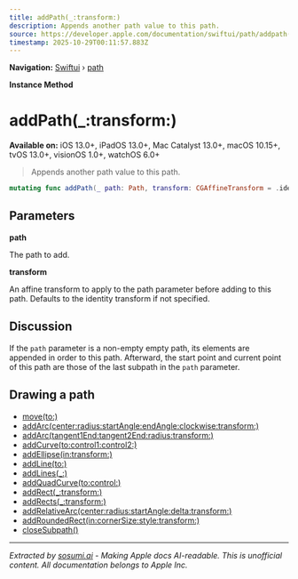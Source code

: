 ```yaml
---
title: addPath(_:transform:)
description: Appends another path value to this path.
source: https://developer.apple.com/documentation/swiftui/path/addpath(_:transform:)
timestamp: 2025-10-29T00:11:57.883Z
---
```


**Navigation:** [Swiftui](/documentation/swiftui) › [path](/documentation/swiftui/path)

**Instance Method**

# addPath(_:transform:)

**Available on:** iOS 13.0+, iPadOS 13.0+, Mac Catalyst 13.0+, macOS 10.15+, tvOS 13.0+, visionOS 1.0+, watchOS 6.0+

> Appends another path value to this path.

```swift
mutating func addPath(_ path: Path, transform: CGAffineTransform = .identity)
```

## Parameters

**path**

The path to add.



**transform**

An affine transform to apply to the path parameter before adding to this path. Defaults to the identity transform if not specified.



## Discussion

If the `path` parameter is a non-empty empty path, its elements are appended in order to this path. Afterward, the start point and current point of this path are those of the last subpath in the `path` parameter.

## Drawing a path

- [move(to:)](/documentation/swiftui/path/move(to:))
- [addArc(center:radius:startAngle:endAngle:clockwise:transform:)](/documentation/swiftui/path/addarc(center:radius:startangle:endangle:clockwise:transform:))
- [addArc(tangent1End:tangent2End:radius:transform:)](/documentation/swiftui/path/addarc(tangent1end:tangent2end:radius:transform:))
- [addCurve(to:control1:control2:)](/documentation/swiftui/path/addcurve(to:control1:control2:))
- [addEllipse(in:transform:)](/documentation/swiftui/path/addellipse(in:transform:))
- [addLine(to:)](/documentation/swiftui/path/addline(to:))
- [addLines(_:)](/documentation/swiftui/path/addlines(_:))
- [addQuadCurve(to:control:)](/documentation/swiftui/path/addquadcurve(to:control:))
- [addRect(_:transform:)](/documentation/swiftui/path/addrect(_:transform:))
- [addRects(_:transform:)](/documentation/swiftui/path/addrects(_:transform:))
- [addRelativeArc(center:radius:startAngle:delta:transform:)](/documentation/swiftui/path/addrelativearc(center:radius:startangle:delta:transform:))
- [addRoundedRect(in:cornerSize:style:transform:)](/documentation/swiftui/path/addroundedrect(in:cornersize:style:transform:))
- [closeSubpath()](/documentation/swiftui/path/closesubpath())

---

*Extracted by [sosumi.ai](https://sosumi.ai) - Making Apple docs AI-readable.*
*This is unofficial content. All documentation belongs to Apple Inc.*

